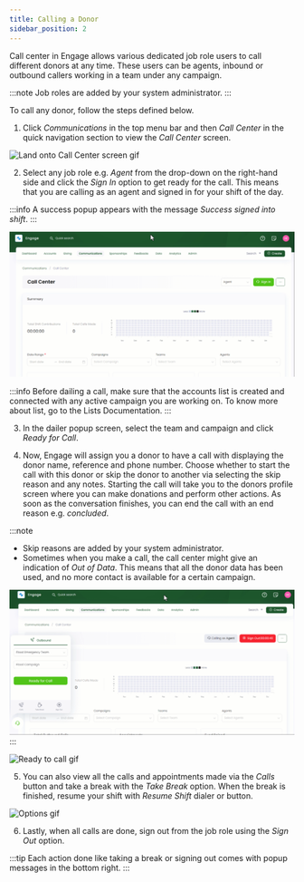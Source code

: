 ```yaml
---
title: Calling a Donor
sidebar_position: 2
---  
```


Call center in Engage allows various dedicated job role users to call different donors at any time. These users can be agents, inbound or outbound callers working in a team under any campaign.

:::note
Job roles are added by your system administrator.
:::

To call any donor, follow the steps defined below.

1. Click *Communications* in the top menu bar and then *Call Center* in the quick navigation section to view the *Call Center* screen.

![Land onto Call Center screen gif](./land-onto-callcenter-screen.gif)

2. Select any job role e.g. *Agent* from the drop-down on the right-hand side and click the *Sign In* option to get ready for the call. This means that you are calling as an agent and signed in for your shift of the day.

:::info
A success popup appears with the message *Success signed into shift*.
:::

![Sign In as Agent gif](./signin-as-agent.gif)

:::info
Before dailing a call, make sure that the accounts list is created and connected with any active campaign you are working on. To know more about list, go to the Lists Documentation.
:::

3. In the dailer popup screen, select the team and campaign and click *Ready for Call*. 

4. Now, Engage will assign you a donor to have a call with displaying the donor name, reference and phone number. Choose whether to start the call with this donor or skip the donor to another via selecting the skip reason and any notes. Starting the call will take you to the donors profile screen where you can make donations and perform other actions. As soon as the conversation finishes, you can end the call with an end reason e.g. *concluded*.

:::note
- Skip reasons are added by your system administrator.
- Sometimes when you make a call, the call center might give an indication of *Out of Data*. This means that all the donor data has been used, and no more contact is available for a certain campaign.

![Out of Data](./out-of-data.gif)
:::

![Ready to call gif](./ready-for-call.gif)

5. You can also view all the calls and appointments made via the *Calls* button and take a break with the *Take Break* option. When the break is finished, resume your shift with *Resume Shift* dialer or button.

![Options gif](./options-gif.gif)

6. Lastly, when all calls are done, sign out from the job role using the *Sign Out* option.

:::tip
Each action done like taking a break or signing out comes with popup messages in the bottom right. 
:::